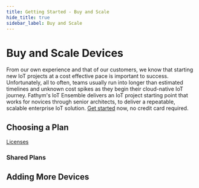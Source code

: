 ```yaml
---
title: Getting Started - Buy and Scale
hide_title: true
sidebar_label: Buy and Scale
---
```


# Buy and Scale Devices

From our own experience and that of our customers, we know that starting new IoT projects at a cost effective pace is important to success.  Unfortunately, all to often, teams usually run into longer than estimated timelines and unknown cost spikes as they begin their cloud-native IoT journey.  Fathym's IoT Ensemble delivers an IoT project starting point that works for novices through senior architects, to deliver a repeatable, scalable enterprise IoT solution.  [Get started](https://www.iot-ensemble.com/billing/iot) now, no credit card required.

## Choosing a Plan

[Licenses](../developers/licenses)

### Shared Plans

<!-- ### Enterprise Plans -->

## Adding More Devices
